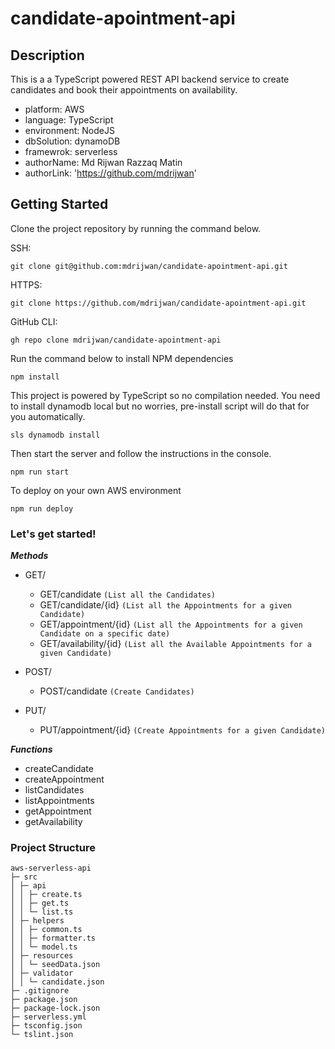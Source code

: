 # candidate-apointment-api

## Description

This is a a TypeScript powered REST API backend service to create candidates and book their appointments on availability.

- platform: AWS
- language: TypeScript
- environment: NodeJS
- dbSolution: dynamoDB
- framewrok: serverless
- authorName: Md Rijwan Razzaq Matin
- authorLink: 'https://github.com/mdrijwan'

## Getting Started

Clone the project repository by running the command below.

SSH:
```
git clone git@github.com:mdrijwan/candidate-apointment-api.git
```

HTTPS:
```
git clone https://github.com/mdrijwan/candidate-apointment-api.git
```

GitHub CLI:
```
gh repo clone mdrijwan/candidate-apointment-api
```

Run the command below to install NPM dependencies

```
npm install
```

This project is powered by TypeScript so no compilation needed.
You need to install dynamodb local but no worries, pre-install script will do that for you automatically.

```
sls dynamodb install
```

Then start the server and follow the instructions in the console.

```
npm run start
```

To deploy on your own AWS environment
```
npm run deploy
```

### Let's get started!

***Methods***
- GET/
  + GET/candidate `(List all the Candidates)`
  + GET/candidate/{id} `(List all the Appointments for a given Candidate)`
  + GET/appointment/{id} `(List all the Appointments for a given Candidate on a specific date)`
  + GET/availability/{id} `(List all the Available Appointments for a given Candidate)`
 
- POST/
  + POST/candidate `(Create Candidates)`
   
- PUT/
  + PUT/appointment/{id} `(Create Appointments for a given Candidate)`

***Functions***
- createCandidate
- createAppointment
- listCandidates
- listAppointments
- getAppointment
- getAvailability


### Project Structure

```
aws-serverless-api
├─ src
│ ├─ api
│ │ ├─ create.ts
│ │ ├─ get.ts
│ │ └─ list.ts
│ ├─ helpers
│ │ ├─ common.ts
│ │ ├─ formatter.ts
│ │ └─ model.ts
│ ├─ resources
│ │ └─ seedData.json
│ ├─ validator
│ │ └─ candidate.json
├─ .gitignore
├─ package.json
├─ package-lock.json
├─ serverless.yml
├─ tsconfig.json
└─ tslint.json

```
